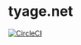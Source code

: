 # tyage.net

[![CircleCI](https://circleci.com/gh/tyage/tyage.net.svg?style=svg)](https://circleci.com/gh/tyage/tyage.net)

